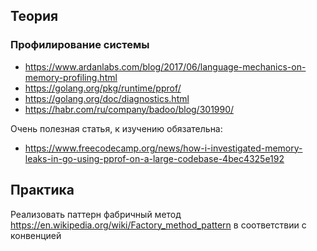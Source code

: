 ## Теория
### Профилирование системы
- https://www.ardanlabs.com/blog/2017/06/language-mechanics-on-memory-profiling.html
- https://golang.org/pkg/runtime/pprof/
- https://golang.org/doc/diagnostics.html
- https://habr.com/ru/company/badoo/blog/301990/
  
Очень полезная статья, к изучению обязательна:
- https://www.freecodecamp.org/news/how-i-investigated-memory-leaks-in-go-using-pprof-on-a-large-codebase-4bec4325e192
## Практика
Реализовать паттерн фабричный метод https://en.wikipedia.org/wiki/Factory_method_pattern в соответствии с конвенцией
